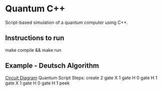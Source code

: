 # Quantum C++
Script-based simulation of a quantum computer using C++.

## Instructions to run
make compile && make run

## Example - Deutsch Algorithm
[Circuit Diagram](https://qui.science.unimelb.edu.au/circuits/6483f94e06a5b100126eaf5a)
Quantum Script Steps:
create 2
gate X 1
gate H 0
gate H 1
gate X 1
gate H 0
gate H 1
peek